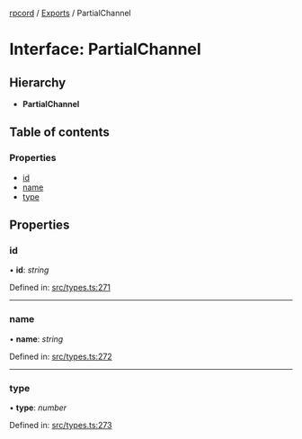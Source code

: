 [rpcord](../README.md) / [Exports](../modules.md) / PartialChannel

# Interface: PartialChannel

## Hierarchy

* **PartialChannel**

## Table of contents

### Properties

- [id](partialchannel.md#id)
- [name](partialchannel.md#name)
- [type](partialchannel.md#type)

## Properties

### id

• **id**: *string*

Defined in: [src/types.ts:271](https://github.com/DjDeveloperr/RPCord/blob/a435209/src/types.ts#L271)

___

### name

• **name**: *string*

Defined in: [src/types.ts:272](https://github.com/DjDeveloperr/RPCord/blob/a435209/src/types.ts#L272)

___

### type

• **type**: *number*

Defined in: [src/types.ts:273](https://github.com/DjDeveloperr/RPCord/blob/a435209/src/types.ts#L273)
